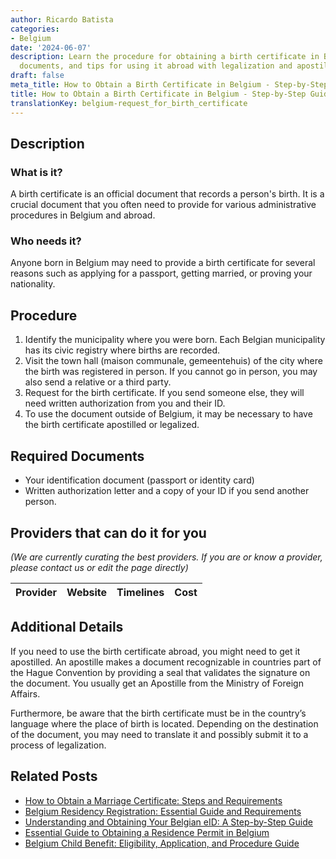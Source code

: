 ```yaml
---
author: Ricardo Batista
categories:
- Belgium
date: '2024-06-07'
description: Learn the procedure for obtaining a birth certificate in Belgium, required
  documents, and tips for using it abroad with legalization and apostille requirements.
draft: false
meta_title: How to Obtain a Birth Certificate in Belgium - Step-by-Step Guide
title: How to Obtain a Birth Certificate in Belgium - Step-by-Step Guide
translationKey: belgium-request_for_birth_certificate
---
```


## Description
### What is it?
A birth certificate is an official document that records a person's birth. It is a crucial document that you often need to provide for various administrative procedures in Belgium and abroad.

### Who needs it?
Anyone born in Belgium may need to provide a birth certificate for several reasons such as applying for a passport, getting married, or proving your nationality.

## Procedure
1. Identify the municipality where you were born. Each Belgian municipality has its civic registry where births are recorded.
2. Visit the town hall (maison communale, gemeentehuis) of the city where the birth was registered in person. If you cannot go in person, you may also send a relative or a third party.
3. Request for the birth certificate. If you send someone else, they will need written authorization from you and their ID.
4. To use the document outside of Belgium, it may be necessary to have the birth certificate apostilled or legalized.

## Required Documents
- Your identification document (passport or identity card)
- Written authorization letter and a copy of your ID if you send another person.

## Providers that can do it for you
_(We are currently curating the best providers. If you are or know a provider, please contact us or edit the page directly)_

| Provider        |     Website     |     Timelines    |       Cost      |
| :-------------: | :-------------: |  :-------------: | :-------------: |

## Additional Details
If you need to use the birth certificate abroad, you might need to get it apostilled. An apostille makes a document recognizable in countries part of the Hague Convention by providing a seal that validates the signature on the document. You usually get an Apostille from the Ministry of Foreign Affairs. 

Furthermore, be aware that the birth certificate must be in the country’s language where the place of birth is located. Depending on the destination of the document, you may need to translate it and possibly submit it to a process of legalization.
## Related Posts

- [How to Obtain a Marriage Certificate: Steps and Requirements](https://tramitit.com/guides/belgium/request_for_marriage_certificate/)
- [Belgium Residency Registration: Essential Guide and Requirements](https://tramitit.com/guides/belgium/registration_in_the_population_registers/)
- [Understanding and Obtaining Your Belgian eID: A Step-by-Step Guide](https://tramitit.com/guides/belgium/request_for_identity_card/)
- [Essential Guide to Obtaining a Residence Permit in Belgium](https://tramitit.com/guides/belgium/request_for_residence_permit/)
- [Belgium Child Benefit: Eligibility, Application, and Procedure Guide](https://tramitit.com/guides/belgium/request_for_child_benefits/)